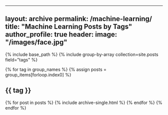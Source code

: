 ----
layout: archive
permalink: /machine-learning/
title: "Machine Learning Posts by Tags"
author_profile: true
header:
  image: "/images/face.jpg"
  ---
  
{% include base_path %}
{% include group-by-array collection=site.posts field="tags" %}

{% for tag in group_names %}
  {% assign posts = group_items[forloop.index0] %}
  <h2 id="{{ tag | slugify }}" class="archive__subtitle">{{ tag }}</h2>
  {% for post in posts %}
    {% include archive-single.html %}
  {% endfor %}
{% endfor %}
